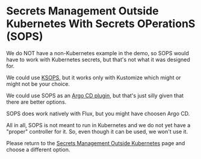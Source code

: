 # Secrets Management Outside Kubernetes With Secrets OPerationS (SOPS)

We do NOT have a non-Kubernetes example in the demo, so SOPS would have to work with Kubernetes secrets, but that's not what it was designed for.

We could use [KSOPS](https://github.com/viaduct-ai/kustomize-sops), but it works only with Kustomize which might or might not be your choice.

We could use SOPS as an [Argo CD plugin](https://community.ops.io/jilgue/secrets-in-argocd-with-sops-pa6), but that's just silly given that there are better options.

SOPS does work natively with Flux, but you might have choosen Argo CD.

All in all, SOPS is not meant to run in Kubernetes and we do not yet have a "proper" controller for it. So, even though it can be used, we won't use it.

Please return to the [Secrets Management Outside Kubernetes](client.md) page and choose a different option.
